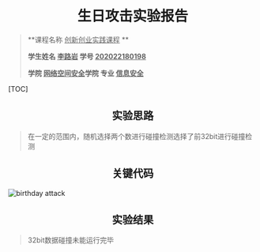 # <center>生日攻击实验报告</center>

>**课程名称     <u>创新创业实践课程</u>  **       
>
>**学生姓名   <u>李路岩</u>      学号  <u>202022180198</u>**     
>
>**学院   <u>网络空间安全</u>学院    专业  <u>信息安全</u>**   

[TOC]

## <center>实验思路</center>

>在一定的范围内，随机选择两个数进行碰撞检测选择了前32bit进行碰撞检测

## <center>关键代码</center>

<img src="https://img.gejiba.com/images/2a594494e402d6da4bbbb5f5fd11627b.png" alt="birthday attack" border="0">

## <center>实验结果</center>

>32bit数据碰撞未能运行完毕
